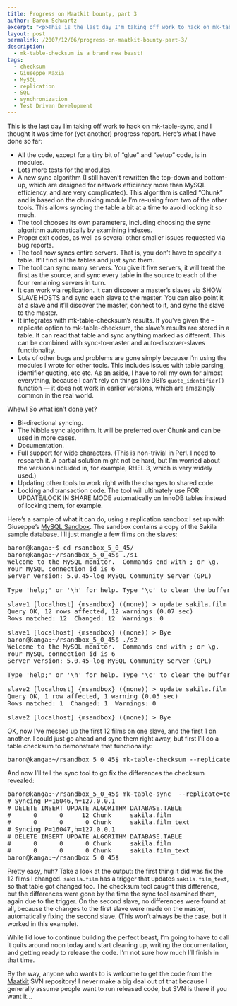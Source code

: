 ```yaml
---
title: Progress on Maatkit bounty, part 3
author: Baron Schwartz
excerpt: "<p>This is the last day I'm taking off work to hack on mk-table-sync, and I thought it was time for (yet another) progress report.  Here's what I have done so far.  (Click through to the full article to read the details).</p>"
layout: post
permalink: /2007/12/06/progress-on-maatkit-bounty-part-3/
description:
  - mk-table-checksum is a brand new beast!
tags:
  - checksum
  - Giuseppe Maxia
  - MySQL
  - replication
  - SQL
  - synchronization
  - Test Driven Development
---
```

This is the last day I&#8217;m taking off work to hack on mk-table-sync, and I thought it was time for (yet another) progress report. Here&#8217;s what I have done so far:

*   All the code, except for a tiny bit of &#8220;glue&#8221; and &#8220;setup&#8221; code, is in modules.
*   Lots more tests for the modules.
*   A new sync algorithm (I still haven&#8217;t rewritten the top-down and bottom-up, which are designed for network efficiency more than MySQL efficiency, and are very complicated). This algorithm is called &#8220;Chunk&#8221; and is based on the chunking module I&#8217;m re-using from two of the other tools. This allows syncing the table a bit at a time to avoid locking it so much.
*   The tool chooses its own parameters, including choosing the sync algorithm automatically by examining indexes.
*   Proper exit codes, as well as several other smaller issues requested via bug reports.
*   The tool now syncs entire servers. That is, you don&#8217;t have to specify a table. It&#8217;ll find all the tables and just sync them.
*   The tool can sync many servers. You give it five servers, it will treat the first as the source, and sync every table in the source to each of the four remaining servers in turn.
*   It can work via replication. It can discover a master&#8217;s slaves via SHOW SLAVE HOSTS and sync each slave to the master. You can also point it at a slave and it&#8217;ll discover the master, connect to it, and sync the slave to the master.
*   It integrates with mk-table-checksum&#8217;s results. If you&#8217;ve given the &#8211;replicate option to mk-table-checksum, the slave&#8217;s results are stored in a table. It can read that table and sync anything marked as different. This can be combined with sync-to-master and auto-discover-slaves functionality.
*   Lots of other bugs and problems are gone simply because I&#8217;m using the modules I wrote for other tools. This includes issues with table parsing, identifier quoting, etc etc. As an aside, I have to roll my own for almost everything, because I can&#8217;t rely on things like DBI&#8217;s `quote_identifier()` function &#8212; it does not work in earlier versions, which are amazingly common in the real world.

Whew! So what isn&#8217;t done yet?

*   Bi-directional syncing.
*   The Nibble sync algorithm. It will be preferred over Chunk and can be used in more cases.
*   Documentation.
*   Full support for wide characters. (This is non-trivial in Perl. I need to research it. A partial solution might not be hard, but I&#8217;m worried about the versions included in, for example, RHEL 3, which is very widely used.)
*   Updating other tools to work right with the changes to shared code.
*   Locking and transaction code. The tool will ultimately use FOR UPDATE/LOCK IN SHARE MODE automatically on InnoDB tables instead of locking them, for example.

Here&#8217;s a sample of what it can do, using a replication sandbox I set up with Giuseppe&#8217;s [MySQL Sandbox][1]. The sandbox contains a copy of the Sakila sample database. I&#8217;ll just mangle a few films on the slaves:

<pre>baron@kanga:~$ cd rsandbox_5_0_45/
baron@kanga:~/rsandbox_5_0_45$ ./s1
Welcome to the MySQL monitor.  Commands end with ; or \g.
Your MySQL connection id is 6
Server version: 5.0.45-log MySQL Community Server (GPL)

Type 'help;' or '\h' for help. Type '\c' to clear the buffer.

slave1 [localhost] {msandbox} ((none)) &gt; update sakila.film set title='academy dinosaur2' limit 12;
Query OK, 12 rows affected, 12 warnings (0.07 sec)
Rows matched: 12  Changed: 12  Warnings: 0

slave1 [localhost] {msandbox} ((none)) &gt; Bye
baron@kanga:~/rsandbox_5_0_45$ ./s2
Welcome to the MySQL monitor.  Commands end with ; or \g.
Your MySQL connection id is 6
Server version: 5.0.45-log MySQL Community Server (GPL)

Type 'help;' or '\h' for help. Type '\c' to clear the buffer.

slave2 [localhost] {msandbox} ((none)) &gt; update sakila.film set title='academy dinosaur2' limit 1;
Query OK, 1 row affected, 1 warning (0.05 sec)
Rows matched: 1  Changed: 1  Warnings: 0

slave2 [localhost] {msandbox} ((none)) &gt; Bye</pre>

OK, now I&#8217;ve messed up the first 12 films on one slave, and the first 1 on another. I could just go ahead and sync them right away, but first I&#8217;ll do a table checksum to demonstrate that functionality:

<pre>baron@kanga:~/rsandbox_5_0_45$ mk-table-checksum --replicate=test.checksum --port=16045 127.0.0.1 -q
</pre>

And now I&#8217;ll tell the sync tool to go fix the differences the checksum revealed:

<pre>baron@kanga:~/rsandbox_5_0_45$ mk-table-sync  --replicate=test.checksum h=127.0.0.1,P=16045 -vx
# Syncing P=16046,h=127.0.0.1
# DELETE INSERT UPDATE ALGORITHM DATABASE.TABLE
#      0      0     12 Chunk     sakila.film
#      0      0      0 Chunk     sakila.film_text
# Syncing P=16047,h=127.0.0.1
# DELETE INSERT UPDATE ALGORITHM DATABASE.TABLE
#      0      0      0 Chunk     sakila.film
#      0      0      0 Chunk     sakila.film_text
baron@kanga:~/rsandbox_5_0_45$ 
</pre>

Pretty easy, huh? Take a look at the output: the first thing it did was fix the 12 films I changed. `sakila.film` has a trigger that updates `sakila.film_text`, so that table got changed too. The checksum tool caught this difference, but the differences were gone by the time the sync tool examined them, again due to the trigger. On the second slave, no differences were found at all, because the changes to the first slave were made on the master, automatically fixing the second slave. (This won&#8217;t always be the case, but it worked in this example).

While I&#8217;d love to continue building the perfect beast, I&#8217;m going to have to call it quits around noon today and start cleaning up, writing the documentation, and getting ready to release the code. I&#8217;m not sure how much I&#8217;ll finish in that time.

By the way, anyone who wants to is welcome to get the code from the [Maatkit][2] SVN repository! I never make a big deal out of that because I generally assume people want to run released code, but SVN is there if you want it&#8230;

 [1]: http://sourceforge.net/projects/mysql-sandbox
 [2]: http://code.google.com/p/maatkit/